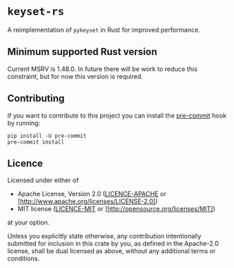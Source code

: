 # `keyset-rs`

A reimplementation of `pykeyset` in Rust for improved performance.

## Minimum supported Rust version

Current MSRV is 1.48.0.
In future there will be work to reduce this constraint, but for now this version is required.

## Contributing

If you want to contribute to this project you can install the [pre-commit] hook by running:

    pip install -U pre-commit
    pre-commit install

[pre-commit]: https://pre-commit.com/

## Licence

Licensed under either of

* Apache License, Version 2.0 ([LICENCE-APACHE] or [http://www.apache.org/licenses/LICENSE-2.0])
* MIT license ([LICENCE-MIT] or [http://opensource.org/licenses/MIT])

at your option.

Unless you explicitly state otherwise, any contribution intentionally submitted for inclusion in
this crate by you, as defined in the Apache-2.0 license, shall be dual licensed as above, without
any additional terms or conditions.

[LICENCE-APACHE]: LICENCE-APACHE
[http://www.apache.org/licenses/LICENSE-2.0]: http://www.apache.org/licenses/LICENSE-2.0
[LICENCE-MIT]: LICENCE-MIT
[http://opensource.org/licenses/MIT]: http://opensource.org/licenses/MIT
